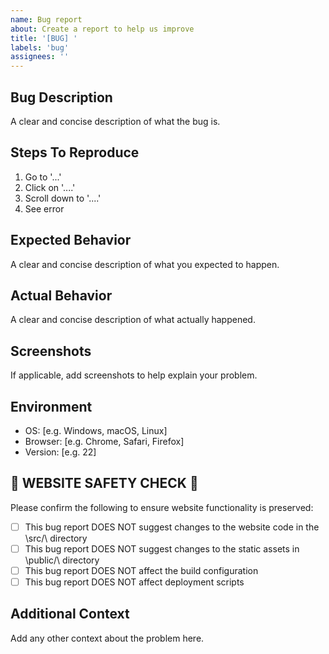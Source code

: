 ```yaml
---
name: Bug report
about: Create a report to help us improve
title: '[BUG] '
labels: 'bug'
assignees: ''
---
```


## Bug Description
A clear and concise description of what the bug is.

## Steps To Reproduce
1. Go to '...'
2. Click on '....'
3. Scroll down to '....'
4. See error

## Expected Behavior
A clear and concise description of what you expected to happen.

## Actual Behavior
A clear and concise description of what actually happened.

## Screenshots
If applicable, add screenshots to help explain your problem.

## Environment
- OS: [e.g. Windows, macOS, Linux]
- Browser: [e.g. Chrome, Safari, Firefox]
- Version: [e.g. 22]

## 🚨 WEBSITE SAFETY CHECK 🚨
Please confirm the following to ensure website functionality is preserved:

- [ ] This bug report DOES NOT suggest changes to the website code in the \src/\ directory
- [ ] This bug report DOES NOT suggest changes to the static assets in \public/\ directory
- [ ] This bug report DOES NOT affect the build configuration
- [ ] This bug report DOES NOT affect deployment scripts 

## Additional Context
Add any other context about the problem here.
